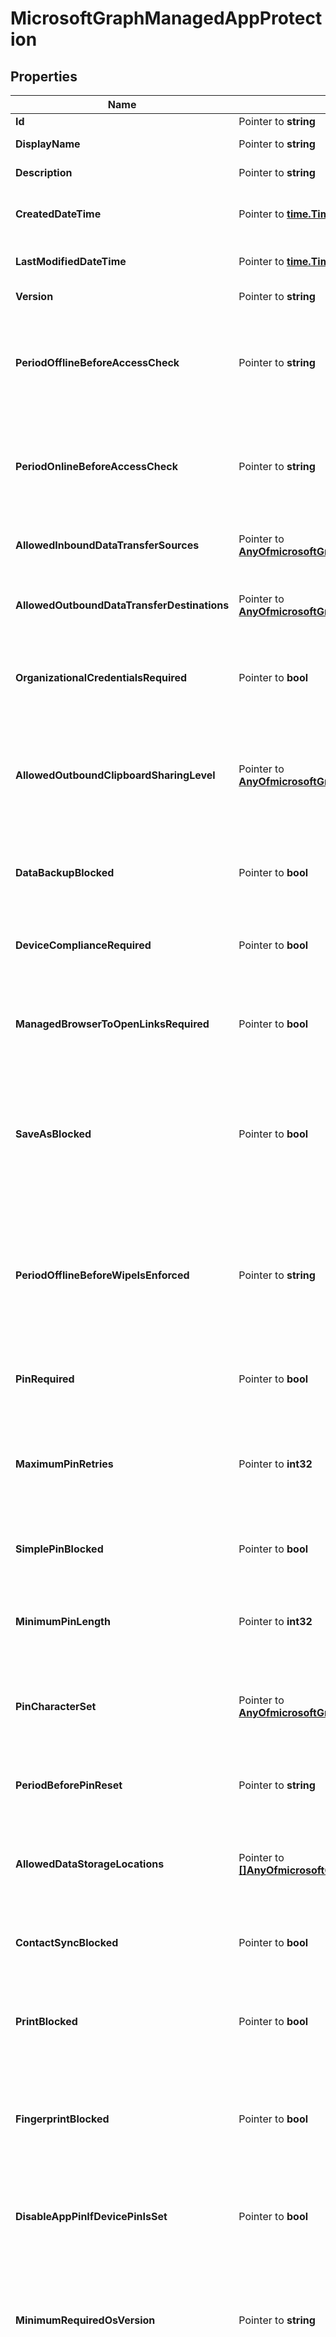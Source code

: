 # MicrosoftGraphManagedAppProtection

## Properties

Name | Type | Description | Notes
------------ | ------------- | ------------- | -------------
**Id** | Pointer to **string** |  | [optional] 
**DisplayName** | Pointer to **string** | Policy display name. | [optional] 
**Description** | Pointer to **string** | The policy&#39;s description. | [optional] 
**CreatedDateTime** | Pointer to [**time.Time**](time.Time.md) | The date and time the policy was created. | [optional] 
**LastModifiedDateTime** | Pointer to [**time.Time**](time.Time.md) | Last time the policy was modified. | [optional] 
**Version** | Pointer to **string** | Version of the entity. | [optional] 
**PeriodOfflineBeforeAccessCheck** | Pointer to **string** | The period after which access is checked when the device is not connected to the internet. | [optional] 
**PeriodOnlineBeforeAccessCheck** | Pointer to **string** | The period after which access is checked when the device is connected to the internet. | [optional] 
**AllowedInboundDataTransferSources** | Pointer to [**AnyOfmicrosoftGraphManagedAppDataTransferLevel**](anyOf&lt;microsoft.graph.managedAppDataTransferLevel&gt;.md) | Sources from which data is allowed to be transferred. | [optional] 
**AllowedOutboundDataTransferDestinations** | Pointer to [**AnyOfmicrosoftGraphManagedAppDataTransferLevel**](anyOf&lt;microsoft.graph.managedAppDataTransferLevel&gt;.md) | Destinations to which data is allowed to be transferred. | [optional] 
**OrganizationalCredentialsRequired** | Pointer to **bool** | Indicates whether organizational credentials are required for app use. | [optional] 
**AllowedOutboundClipboardSharingLevel** | Pointer to [**AnyOfmicrosoftGraphManagedAppClipboardSharingLevel**](anyOf&lt;microsoft.graph.managedAppClipboardSharingLevel&gt;.md) | The level to which the clipboard may be shared between apps on the managed device. | [optional] 
**DataBackupBlocked** | Pointer to **bool** | Indicates whether the backup of a managed app&#39;s data is blocked. | [optional] 
**DeviceComplianceRequired** | Pointer to **bool** | Indicates whether device compliance is required. | [optional] 
**ManagedBrowserToOpenLinksRequired** | Pointer to **bool** | Indicates whether internet links should be opened in the managed browser app. | [optional] 
**SaveAsBlocked** | Pointer to **bool** | Indicates whether users may use the \&quot;Save As\&quot; menu item to save a copy of protected files. | [optional] 
**PeriodOfflineBeforeWipeIsEnforced** | Pointer to **string** | The amount of time an app is allowed to remain disconnected from the internet before all managed data it is wiped. | [optional] 
**PinRequired** | Pointer to **bool** | Indicates whether an app-level pin is required. | [optional] 
**MaximumPinRetries** | Pointer to **int32** | Maximum number of incorrect pin retry attempts before the managed app is either blocked or wiped. | [optional] 
**SimplePinBlocked** | Pointer to **bool** | Indicates whether simplePin is blocked. | [optional] 
**MinimumPinLength** | Pointer to **int32** | Minimum pin length required for an app-level pin if PinRequired is set to True | [optional] 
**PinCharacterSet** | Pointer to [**AnyOfmicrosoftGraphManagedAppPinCharacterSet**](anyOf&lt;microsoft.graph.managedAppPinCharacterSet&gt;.md) | Character set which may be used for an app-level pin if PinRequired is set to True. | [optional] 
**PeriodBeforePinReset** | Pointer to **string** | TimePeriod before the all-level pin must be reset if PinRequired is set to True. | [optional] 
**AllowedDataStorageLocations** | Pointer to [**[]AnyOfmicrosoftGraphManagedAppDataStorageLocation**](anyOf&lt;microsoft.graph.managedAppDataStorageLocation&gt;.md) | Data storage locations where a user may store managed data. | [optional] 
**ContactSyncBlocked** | Pointer to **bool** | Indicates whether contacts can be synced to the user&#39;s device. | [optional] 
**PrintBlocked** | Pointer to **bool** | Indicates whether printing is allowed from managed apps. | [optional] 
**FingerprintBlocked** | Pointer to **bool** | Indicates whether use of the fingerprint reader is allowed in place of a pin if PinRequired is set to True. | [optional] 
**DisableAppPinIfDevicePinIsSet** | Pointer to **bool** | Indicates whether use of the app pin is required if the device pin is set. | [optional] 
**MinimumRequiredOsVersion** | Pointer to **string** | Versions less than the specified version will block the managed app from accessing company data. | [optional] 
**MinimumWarningOsVersion** | Pointer to **string** | Versions less than the specified version will result in warning message on the managed app from accessing company data. | [optional] 
**MinimumRequiredAppVersion** | Pointer to **string** | Versions less than the specified version will block the managed app from accessing company data. | [optional] 
**MinimumWarningAppVersion** | Pointer to **string** | Versions less than the specified version will result in warning message on the managed app. | [optional] 

## Methods

### GetId

`func (o *MicrosoftGraphManagedAppProtection) GetId() string`

GetId returns the Id field if non-nil, zero value otherwise.

### GetIdOk

`func (o *MicrosoftGraphManagedAppProtection) GetIdOk() (string, bool)`

GetIdOk returns a tuple with the Id field if it's non-nil, zero value otherwise
and a boolean to check if the value has been set.

### HasId

`func (o *MicrosoftGraphManagedAppProtection) HasId() bool`

HasId returns a boolean if a field has been set.

### SetId

`func (o *MicrosoftGraphManagedAppProtection) SetId(v string)`

SetId gets a reference to the given string and assigns it to the Id field.

### GetDisplayName

`func (o *MicrosoftGraphManagedAppProtection) GetDisplayName() string`

GetDisplayName returns the DisplayName field if non-nil, zero value otherwise.

### GetDisplayNameOk

`func (o *MicrosoftGraphManagedAppProtection) GetDisplayNameOk() (string, bool)`

GetDisplayNameOk returns a tuple with the DisplayName field if it's non-nil, zero value otherwise
and a boolean to check if the value has been set.

### HasDisplayName

`func (o *MicrosoftGraphManagedAppProtection) HasDisplayName() bool`

HasDisplayName returns a boolean if a field has been set.

### SetDisplayName

`func (o *MicrosoftGraphManagedAppProtection) SetDisplayName(v string)`

SetDisplayName gets a reference to the given string and assigns it to the DisplayName field.

### GetDescription

`func (o *MicrosoftGraphManagedAppProtection) GetDescription() string`

GetDescription returns the Description field if non-nil, zero value otherwise.

### GetDescriptionOk

`func (o *MicrosoftGraphManagedAppProtection) GetDescriptionOk() (string, bool)`

GetDescriptionOk returns a tuple with the Description field if it's non-nil, zero value otherwise
and a boolean to check if the value has been set.

### HasDescription

`func (o *MicrosoftGraphManagedAppProtection) HasDescription() bool`

HasDescription returns a boolean if a field has been set.

### SetDescription

`func (o *MicrosoftGraphManagedAppProtection) SetDescription(v string)`

SetDescription gets a reference to the given string and assigns it to the Description field.

### SetDescriptionExplicitNull

`func (o *MicrosoftGraphManagedAppProtection) SetDescriptionExplicitNull(b bool)`

SetDescriptionExplicitNull (un)sets Description to be considered as explicit "null" value
when serializing to JSON (pass true as argument to set this, false to unset)
The Description value is set to nil even if false is passed
### GetCreatedDateTime

`func (o *MicrosoftGraphManagedAppProtection) GetCreatedDateTime() time.Time`

GetCreatedDateTime returns the CreatedDateTime field if non-nil, zero value otherwise.

### GetCreatedDateTimeOk

`func (o *MicrosoftGraphManagedAppProtection) GetCreatedDateTimeOk() (time.Time, bool)`

GetCreatedDateTimeOk returns a tuple with the CreatedDateTime field if it's non-nil, zero value otherwise
and a boolean to check if the value has been set.

### HasCreatedDateTime

`func (o *MicrosoftGraphManagedAppProtection) HasCreatedDateTime() bool`

HasCreatedDateTime returns a boolean if a field has been set.

### SetCreatedDateTime

`func (o *MicrosoftGraphManagedAppProtection) SetCreatedDateTime(v time.Time)`

SetCreatedDateTime gets a reference to the given time.Time and assigns it to the CreatedDateTime field.

### GetLastModifiedDateTime

`func (o *MicrosoftGraphManagedAppProtection) GetLastModifiedDateTime() time.Time`

GetLastModifiedDateTime returns the LastModifiedDateTime field if non-nil, zero value otherwise.

### GetLastModifiedDateTimeOk

`func (o *MicrosoftGraphManagedAppProtection) GetLastModifiedDateTimeOk() (time.Time, bool)`

GetLastModifiedDateTimeOk returns a tuple with the LastModifiedDateTime field if it's non-nil, zero value otherwise
and a boolean to check if the value has been set.

### HasLastModifiedDateTime

`func (o *MicrosoftGraphManagedAppProtection) HasLastModifiedDateTime() bool`

HasLastModifiedDateTime returns a boolean if a field has been set.

### SetLastModifiedDateTime

`func (o *MicrosoftGraphManagedAppProtection) SetLastModifiedDateTime(v time.Time)`

SetLastModifiedDateTime gets a reference to the given time.Time and assigns it to the LastModifiedDateTime field.

### GetVersion

`func (o *MicrosoftGraphManagedAppProtection) GetVersion() string`

GetVersion returns the Version field if non-nil, zero value otherwise.

### GetVersionOk

`func (o *MicrosoftGraphManagedAppProtection) GetVersionOk() (string, bool)`

GetVersionOk returns a tuple with the Version field if it's non-nil, zero value otherwise
and a boolean to check if the value has been set.

### HasVersion

`func (o *MicrosoftGraphManagedAppProtection) HasVersion() bool`

HasVersion returns a boolean if a field has been set.

### SetVersion

`func (o *MicrosoftGraphManagedAppProtection) SetVersion(v string)`

SetVersion gets a reference to the given string and assigns it to the Version field.

### SetVersionExplicitNull

`func (o *MicrosoftGraphManagedAppProtection) SetVersionExplicitNull(b bool)`

SetVersionExplicitNull (un)sets Version to be considered as explicit "null" value
when serializing to JSON (pass true as argument to set this, false to unset)
The Version value is set to nil even if false is passed
### GetPeriodOfflineBeforeAccessCheck

`func (o *MicrosoftGraphManagedAppProtection) GetPeriodOfflineBeforeAccessCheck() string`

GetPeriodOfflineBeforeAccessCheck returns the PeriodOfflineBeforeAccessCheck field if non-nil, zero value otherwise.

### GetPeriodOfflineBeforeAccessCheckOk

`func (o *MicrosoftGraphManagedAppProtection) GetPeriodOfflineBeforeAccessCheckOk() (string, bool)`

GetPeriodOfflineBeforeAccessCheckOk returns a tuple with the PeriodOfflineBeforeAccessCheck field if it's non-nil, zero value otherwise
and a boolean to check if the value has been set.

### HasPeriodOfflineBeforeAccessCheck

`func (o *MicrosoftGraphManagedAppProtection) HasPeriodOfflineBeforeAccessCheck() bool`

HasPeriodOfflineBeforeAccessCheck returns a boolean if a field has been set.

### SetPeriodOfflineBeforeAccessCheck

`func (o *MicrosoftGraphManagedAppProtection) SetPeriodOfflineBeforeAccessCheck(v string)`

SetPeriodOfflineBeforeAccessCheck gets a reference to the given string and assigns it to the PeriodOfflineBeforeAccessCheck field.

### GetPeriodOnlineBeforeAccessCheck

`func (o *MicrosoftGraphManagedAppProtection) GetPeriodOnlineBeforeAccessCheck() string`

GetPeriodOnlineBeforeAccessCheck returns the PeriodOnlineBeforeAccessCheck field if non-nil, zero value otherwise.

### GetPeriodOnlineBeforeAccessCheckOk

`func (o *MicrosoftGraphManagedAppProtection) GetPeriodOnlineBeforeAccessCheckOk() (string, bool)`

GetPeriodOnlineBeforeAccessCheckOk returns a tuple with the PeriodOnlineBeforeAccessCheck field if it's non-nil, zero value otherwise
and a boolean to check if the value has been set.

### HasPeriodOnlineBeforeAccessCheck

`func (o *MicrosoftGraphManagedAppProtection) HasPeriodOnlineBeforeAccessCheck() bool`

HasPeriodOnlineBeforeAccessCheck returns a boolean if a field has been set.

### SetPeriodOnlineBeforeAccessCheck

`func (o *MicrosoftGraphManagedAppProtection) SetPeriodOnlineBeforeAccessCheck(v string)`

SetPeriodOnlineBeforeAccessCheck gets a reference to the given string and assigns it to the PeriodOnlineBeforeAccessCheck field.

### GetAllowedInboundDataTransferSources

`func (o *MicrosoftGraphManagedAppProtection) GetAllowedInboundDataTransferSources() AnyOfmicrosoftGraphManagedAppDataTransferLevel`

GetAllowedInboundDataTransferSources returns the AllowedInboundDataTransferSources field if non-nil, zero value otherwise.

### GetAllowedInboundDataTransferSourcesOk

`func (o *MicrosoftGraphManagedAppProtection) GetAllowedInboundDataTransferSourcesOk() (AnyOfmicrosoftGraphManagedAppDataTransferLevel, bool)`

GetAllowedInboundDataTransferSourcesOk returns a tuple with the AllowedInboundDataTransferSources field if it's non-nil, zero value otherwise
and a boolean to check if the value has been set.

### HasAllowedInboundDataTransferSources

`func (o *MicrosoftGraphManagedAppProtection) HasAllowedInboundDataTransferSources() bool`

HasAllowedInboundDataTransferSources returns a boolean if a field has been set.

### SetAllowedInboundDataTransferSources

`func (o *MicrosoftGraphManagedAppProtection) SetAllowedInboundDataTransferSources(v AnyOfmicrosoftGraphManagedAppDataTransferLevel)`

SetAllowedInboundDataTransferSources gets a reference to the given AnyOfmicrosoftGraphManagedAppDataTransferLevel and assigns it to the AllowedInboundDataTransferSources field.

### GetAllowedOutboundDataTransferDestinations

`func (o *MicrosoftGraphManagedAppProtection) GetAllowedOutboundDataTransferDestinations() AnyOfmicrosoftGraphManagedAppDataTransferLevel`

GetAllowedOutboundDataTransferDestinations returns the AllowedOutboundDataTransferDestinations field if non-nil, zero value otherwise.

### GetAllowedOutboundDataTransferDestinationsOk

`func (o *MicrosoftGraphManagedAppProtection) GetAllowedOutboundDataTransferDestinationsOk() (AnyOfmicrosoftGraphManagedAppDataTransferLevel, bool)`

GetAllowedOutboundDataTransferDestinationsOk returns a tuple with the AllowedOutboundDataTransferDestinations field if it's non-nil, zero value otherwise
and a boolean to check if the value has been set.

### HasAllowedOutboundDataTransferDestinations

`func (o *MicrosoftGraphManagedAppProtection) HasAllowedOutboundDataTransferDestinations() bool`

HasAllowedOutboundDataTransferDestinations returns a boolean if a field has been set.

### SetAllowedOutboundDataTransferDestinations

`func (o *MicrosoftGraphManagedAppProtection) SetAllowedOutboundDataTransferDestinations(v AnyOfmicrosoftGraphManagedAppDataTransferLevel)`

SetAllowedOutboundDataTransferDestinations gets a reference to the given AnyOfmicrosoftGraphManagedAppDataTransferLevel and assigns it to the AllowedOutboundDataTransferDestinations field.

### GetOrganizationalCredentialsRequired

`func (o *MicrosoftGraphManagedAppProtection) GetOrganizationalCredentialsRequired() bool`

GetOrganizationalCredentialsRequired returns the OrganizationalCredentialsRequired field if non-nil, zero value otherwise.

### GetOrganizationalCredentialsRequiredOk

`func (o *MicrosoftGraphManagedAppProtection) GetOrganizationalCredentialsRequiredOk() (bool, bool)`

GetOrganizationalCredentialsRequiredOk returns a tuple with the OrganizationalCredentialsRequired field if it's non-nil, zero value otherwise
and a boolean to check if the value has been set.

### HasOrganizationalCredentialsRequired

`func (o *MicrosoftGraphManagedAppProtection) HasOrganizationalCredentialsRequired() bool`

HasOrganizationalCredentialsRequired returns a boolean if a field has been set.

### SetOrganizationalCredentialsRequired

`func (o *MicrosoftGraphManagedAppProtection) SetOrganizationalCredentialsRequired(v bool)`

SetOrganizationalCredentialsRequired gets a reference to the given bool and assigns it to the OrganizationalCredentialsRequired field.

### GetAllowedOutboundClipboardSharingLevel

`func (o *MicrosoftGraphManagedAppProtection) GetAllowedOutboundClipboardSharingLevel() AnyOfmicrosoftGraphManagedAppClipboardSharingLevel`

GetAllowedOutboundClipboardSharingLevel returns the AllowedOutboundClipboardSharingLevel field if non-nil, zero value otherwise.

### GetAllowedOutboundClipboardSharingLevelOk

`func (o *MicrosoftGraphManagedAppProtection) GetAllowedOutboundClipboardSharingLevelOk() (AnyOfmicrosoftGraphManagedAppClipboardSharingLevel, bool)`

GetAllowedOutboundClipboardSharingLevelOk returns a tuple with the AllowedOutboundClipboardSharingLevel field if it's non-nil, zero value otherwise
and a boolean to check if the value has been set.

### HasAllowedOutboundClipboardSharingLevel

`func (o *MicrosoftGraphManagedAppProtection) HasAllowedOutboundClipboardSharingLevel() bool`

HasAllowedOutboundClipboardSharingLevel returns a boolean if a field has been set.

### SetAllowedOutboundClipboardSharingLevel

`func (o *MicrosoftGraphManagedAppProtection) SetAllowedOutboundClipboardSharingLevel(v AnyOfmicrosoftGraphManagedAppClipboardSharingLevel)`

SetAllowedOutboundClipboardSharingLevel gets a reference to the given AnyOfmicrosoftGraphManagedAppClipboardSharingLevel and assigns it to the AllowedOutboundClipboardSharingLevel field.

### GetDataBackupBlocked

`func (o *MicrosoftGraphManagedAppProtection) GetDataBackupBlocked() bool`

GetDataBackupBlocked returns the DataBackupBlocked field if non-nil, zero value otherwise.

### GetDataBackupBlockedOk

`func (o *MicrosoftGraphManagedAppProtection) GetDataBackupBlockedOk() (bool, bool)`

GetDataBackupBlockedOk returns a tuple with the DataBackupBlocked field if it's non-nil, zero value otherwise
and a boolean to check if the value has been set.

### HasDataBackupBlocked

`func (o *MicrosoftGraphManagedAppProtection) HasDataBackupBlocked() bool`

HasDataBackupBlocked returns a boolean if a field has been set.

### SetDataBackupBlocked

`func (o *MicrosoftGraphManagedAppProtection) SetDataBackupBlocked(v bool)`

SetDataBackupBlocked gets a reference to the given bool and assigns it to the DataBackupBlocked field.

### GetDeviceComplianceRequired

`func (o *MicrosoftGraphManagedAppProtection) GetDeviceComplianceRequired() bool`

GetDeviceComplianceRequired returns the DeviceComplianceRequired field if non-nil, zero value otherwise.

### GetDeviceComplianceRequiredOk

`func (o *MicrosoftGraphManagedAppProtection) GetDeviceComplianceRequiredOk() (bool, bool)`

GetDeviceComplianceRequiredOk returns a tuple with the DeviceComplianceRequired field if it's non-nil, zero value otherwise
and a boolean to check if the value has been set.

### HasDeviceComplianceRequired

`func (o *MicrosoftGraphManagedAppProtection) HasDeviceComplianceRequired() bool`

HasDeviceComplianceRequired returns a boolean if a field has been set.

### SetDeviceComplianceRequired

`func (o *MicrosoftGraphManagedAppProtection) SetDeviceComplianceRequired(v bool)`

SetDeviceComplianceRequired gets a reference to the given bool and assigns it to the DeviceComplianceRequired field.

### GetManagedBrowserToOpenLinksRequired

`func (o *MicrosoftGraphManagedAppProtection) GetManagedBrowserToOpenLinksRequired() bool`

GetManagedBrowserToOpenLinksRequired returns the ManagedBrowserToOpenLinksRequired field if non-nil, zero value otherwise.

### GetManagedBrowserToOpenLinksRequiredOk

`func (o *MicrosoftGraphManagedAppProtection) GetManagedBrowserToOpenLinksRequiredOk() (bool, bool)`

GetManagedBrowserToOpenLinksRequiredOk returns a tuple with the ManagedBrowserToOpenLinksRequired field if it's non-nil, zero value otherwise
and a boolean to check if the value has been set.

### HasManagedBrowserToOpenLinksRequired

`func (o *MicrosoftGraphManagedAppProtection) HasManagedBrowserToOpenLinksRequired() bool`

HasManagedBrowserToOpenLinksRequired returns a boolean if a field has been set.

### SetManagedBrowserToOpenLinksRequired

`func (o *MicrosoftGraphManagedAppProtection) SetManagedBrowserToOpenLinksRequired(v bool)`

SetManagedBrowserToOpenLinksRequired gets a reference to the given bool and assigns it to the ManagedBrowserToOpenLinksRequired field.

### GetSaveAsBlocked

`func (o *MicrosoftGraphManagedAppProtection) GetSaveAsBlocked() bool`

GetSaveAsBlocked returns the SaveAsBlocked field if non-nil, zero value otherwise.

### GetSaveAsBlockedOk

`func (o *MicrosoftGraphManagedAppProtection) GetSaveAsBlockedOk() (bool, bool)`

GetSaveAsBlockedOk returns a tuple with the SaveAsBlocked field if it's non-nil, zero value otherwise
and a boolean to check if the value has been set.

### HasSaveAsBlocked

`func (o *MicrosoftGraphManagedAppProtection) HasSaveAsBlocked() bool`

HasSaveAsBlocked returns a boolean if a field has been set.

### SetSaveAsBlocked

`func (o *MicrosoftGraphManagedAppProtection) SetSaveAsBlocked(v bool)`

SetSaveAsBlocked gets a reference to the given bool and assigns it to the SaveAsBlocked field.

### GetPeriodOfflineBeforeWipeIsEnforced

`func (o *MicrosoftGraphManagedAppProtection) GetPeriodOfflineBeforeWipeIsEnforced() string`

GetPeriodOfflineBeforeWipeIsEnforced returns the PeriodOfflineBeforeWipeIsEnforced field if non-nil, zero value otherwise.

### GetPeriodOfflineBeforeWipeIsEnforcedOk

`func (o *MicrosoftGraphManagedAppProtection) GetPeriodOfflineBeforeWipeIsEnforcedOk() (string, bool)`

GetPeriodOfflineBeforeWipeIsEnforcedOk returns a tuple with the PeriodOfflineBeforeWipeIsEnforced field if it's non-nil, zero value otherwise
and a boolean to check if the value has been set.

### HasPeriodOfflineBeforeWipeIsEnforced

`func (o *MicrosoftGraphManagedAppProtection) HasPeriodOfflineBeforeWipeIsEnforced() bool`

HasPeriodOfflineBeforeWipeIsEnforced returns a boolean if a field has been set.

### SetPeriodOfflineBeforeWipeIsEnforced

`func (o *MicrosoftGraphManagedAppProtection) SetPeriodOfflineBeforeWipeIsEnforced(v string)`

SetPeriodOfflineBeforeWipeIsEnforced gets a reference to the given string and assigns it to the PeriodOfflineBeforeWipeIsEnforced field.

### GetPinRequired

`func (o *MicrosoftGraphManagedAppProtection) GetPinRequired() bool`

GetPinRequired returns the PinRequired field if non-nil, zero value otherwise.

### GetPinRequiredOk

`func (o *MicrosoftGraphManagedAppProtection) GetPinRequiredOk() (bool, bool)`

GetPinRequiredOk returns a tuple with the PinRequired field if it's non-nil, zero value otherwise
and a boolean to check if the value has been set.

### HasPinRequired

`func (o *MicrosoftGraphManagedAppProtection) HasPinRequired() bool`

HasPinRequired returns a boolean if a field has been set.

### SetPinRequired

`func (o *MicrosoftGraphManagedAppProtection) SetPinRequired(v bool)`

SetPinRequired gets a reference to the given bool and assigns it to the PinRequired field.

### GetMaximumPinRetries

`func (o *MicrosoftGraphManagedAppProtection) GetMaximumPinRetries() int32`

GetMaximumPinRetries returns the MaximumPinRetries field if non-nil, zero value otherwise.

### GetMaximumPinRetriesOk

`func (o *MicrosoftGraphManagedAppProtection) GetMaximumPinRetriesOk() (int32, bool)`

GetMaximumPinRetriesOk returns a tuple with the MaximumPinRetries field if it's non-nil, zero value otherwise
and a boolean to check if the value has been set.

### HasMaximumPinRetries

`func (o *MicrosoftGraphManagedAppProtection) HasMaximumPinRetries() bool`

HasMaximumPinRetries returns a boolean if a field has been set.

### SetMaximumPinRetries

`func (o *MicrosoftGraphManagedAppProtection) SetMaximumPinRetries(v int32)`

SetMaximumPinRetries gets a reference to the given int32 and assigns it to the MaximumPinRetries field.

### GetSimplePinBlocked

`func (o *MicrosoftGraphManagedAppProtection) GetSimplePinBlocked() bool`

GetSimplePinBlocked returns the SimplePinBlocked field if non-nil, zero value otherwise.

### GetSimplePinBlockedOk

`func (o *MicrosoftGraphManagedAppProtection) GetSimplePinBlockedOk() (bool, bool)`

GetSimplePinBlockedOk returns a tuple with the SimplePinBlocked field if it's non-nil, zero value otherwise
and a boolean to check if the value has been set.

### HasSimplePinBlocked

`func (o *MicrosoftGraphManagedAppProtection) HasSimplePinBlocked() bool`

HasSimplePinBlocked returns a boolean if a field has been set.

### SetSimplePinBlocked

`func (o *MicrosoftGraphManagedAppProtection) SetSimplePinBlocked(v bool)`

SetSimplePinBlocked gets a reference to the given bool and assigns it to the SimplePinBlocked field.

### GetMinimumPinLength

`func (o *MicrosoftGraphManagedAppProtection) GetMinimumPinLength() int32`

GetMinimumPinLength returns the MinimumPinLength field if non-nil, zero value otherwise.

### GetMinimumPinLengthOk

`func (o *MicrosoftGraphManagedAppProtection) GetMinimumPinLengthOk() (int32, bool)`

GetMinimumPinLengthOk returns a tuple with the MinimumPinLength field if it's non-nil, zero value otherwise
and a boolean to check if the value has been set.

### HasMinimumPinLength

`func (o *MicrosoftGraphManagedAppProtection) HasMinimumPinLength() bool`

HasMinimumPinLength returns a boolean if a field has been set.

### SetMinimumPinLength

`func (o *MicrosoftGraphManagedAppProtection) SetMinimumPinLength(v int32)`

SetMinimumPinLength gets a reference to the given int32 and assigns it to the MinimumPinLength field.

### GetPinCharacterSet

`func (o *MicrosoftGraphManagedAppProtection) GetPinCharacterSet() AnyOfmicrosoftGraphManagedAppPinCharacterSet`

GetPinCharacterSet returns the PinCharacterSet field if non-nil, zero value otherwise.

### GetPinCharacterSetOk

`func (o *MicrosoftGraphManagedAppProtection) GetPinCharacterSetOk() (AnyOfmicrosoftGraphManagedAppPinCharacterSet, bool)`

GetPinCharacterSetOk returns a tuple with the PinCharacterSet field if it's non-nil, zero value otherwise
and a boolean to check if the value has been set.

### HasPinCharacterSet

`func (o *MicrosoftGraphManagedAppProtection) HasPinCharacterSet() bool`

HasPinCharacterSet returns a boolean if a field has been set.

### SetPinCharacterSet

`func (o *MicrosoftGraphManagedAppProtection) SetPinCharacterSet(v AnyOfmicrosoftGraphManagedAppPinCharacterSet)`

SetPinCharacterSet gets a reference to the given AnyOfmicrosoftGraphManagedAppPinCharacterSet and assigns it to the PinCharacterSet field.

### GetPeriodBeforePinReset

`func (o *MicrosoftGraphManagedAppProtection) GetPeriodBeforePinReset() string`

GetPeriodBeforePinReset returns the PeriodBeforePinReset field if non-nil, zero value otherwise.

### GetPeriodBeforePinResetOk

`func (o *MicrosoftGraphManagedAppProtection) GetPeriodBeforePinResetOk() (string, bool)`

GetPeriodBeforePinResetOk returns a tuple with the PeriodBeforePinReset field if it's non-nil, zero value otherwise
and a boolean to check if the value has been set.

### HasPeriodBeforePinReset

`func (o *MicrosoftGraphManagedAppProtection) HasPeriodBeforePinReset() bool`

HasPeriodBeforePinReset returns a boolean if a field has been set.

### SetPeriodBeforePinReset

`func (o *MicrosoftGraphManagedAppProtection) SetPeriodBeforePinReset(v string)`

SetPeriodBeforePinReset gets a reference to the given string and assigns it to the PeriodBeforePinReset field.

### GetAllowedDataStorageLocations

`func (o *MicrosoftGraphManagedAppProtection) GetAllowedDataStorageLocations() []AnyOfmicrosoftGraphManagedAppDataStorageLocation`

GetAllowedDataStorageLocations returns the AllowedDataStorageLocations field if non-nil, zero value otherwise.

### GetAllowedDataStorageLocationsOk

`func (o *MicrosoftGraphManagedAppProtection) GetAllowedDataStorageLocationsOk() ([]AnyOfmicrosoftGraphManagedAppDataStorageLocation, bool)`

GetAllowedDataStorageLocationsOk returns a tuple with the AllowedDataStorageLocations field if it's non-nil, zero value otherwise
and a boolean to check if the value has been set.

### HasAllowedDataStorageLocations

`func (o *MicrosoftGraphManagedAppProtection) HasAllowedDataStorageLocations() bool`

HasAllowedDataStorageLocations returns a boolean if a field has been set.

### SetAllowedDataStorageLocations

`func (o *MicrosoftGraphManagedAppProtection) SetAllowedDataStorageLocations(v []AnyOfmicrosoftGraphManagedAppDataStorageLocation)`

SetAllowedDataStorageLocations gets a reference to the given []AnyOfmicrosoftGraphManagedAppDataStorageLocation and assigns it to the AllowedDataStorageLocations field.

### GetContactSyncBlocked

`func (o *MicrosoftGraphManagedAppProtection) GetContactSyncBlocked() bool`

GetContactSyncBlocked returns the ContactSyncBlocked field if non-nil, zero value otherwise.

### GetContactSyncBlockedOk

`func (o *MicrosoftGraphManagedAppProtection) GetContactSyncBlockedOk() (bool, bool)`

GetContactSyncBlockedOk returns a tuple with the ContactSyncBlocked field if it's non-nil, zero value otherwise
and a boolean to check if the value has been set.

### HasContactSyncBlocked

`func (o *MicrosoftGraphManagedAppProtection) HasContactSyncBlocked() bool`

HasContactSyncBlocked returns a boolean if a field has been set.

### SetContactSyncBlocked

`func (o *MicrosoftGraphManagedAppProtection) SetContactSyncBlocked(v bool)`

SetContactSyncBlocked gets a reference to the given bool and assigns it to the ContactSyncBlocked field.

### GetPrintBlocked

`func (o *MicrosoftGraphManagedAppProtection) GetPrintBlocked() bool`

GetPrintBlocked returns the PrintBlocked field if non-nil, zero value otherwise.

### GetPrintBlockedOk

`func (o *MicrosoftGraphManagedAppProtection) GetPrintBlockedOk() (bool, bool)`

GetPrintBlockedOk returns a tuple with the PrintBlocked field if it's non-nil, zero value otherwise
and a boolean to check if the value has been set.

### HasPrintBlocked

`func (o *MicrosoftGraphManagedAppProtection) HasPrintBlocked() bool`

HasPrintBlocked returns a boolean if a field has been set.

### SetPrintBlocked

`func (o *MicrosoftGraphManagedAppProtection) SetPrintBlocked(v bool)`

SetPrintBlocked gets a reference to the given bool and assigns it to the PrintBlocked field.

### GetFingerprintBlocked

`func (o *MicrosoftGraphManagedAppProtection) GetFingerprintBlocked() bool`

GetFingerprintBlocked returns the FingerprintBlocked field if non-nil, zero value otherwise.

### GetFingerprintBlockedOk

`func (o *MicrosoftGraphManagedAppProtection) GetFingerprintBlockedOk() (bool, bool)`

GetFingerprintBlockedOk returns a tuple with the FingerprintBlocked field if it's non-nil, zero value otherwise
and a boolean to check if the value has been set.

### HasFingerprintBlocked

`func (o *MicrosoftGraphManagedAppProtection) HasFingerprintBlocked() bool`

HasFingerprintBlocked returns a boolean if a field has been set.

### SetFingerprintBlocked

`func (o *MicrosoftGraphManagedAppProtection) SetFingerprintBlocked(v bool)`

SetFingerprintBlocked gets a reference to the given bool and assigns it to the FingerprintBlocked field.

### GetDisableAppPinIfDevicePinIsSet

`func (o *MicrosoftGraphManagedAppProtection) GetDisableAppPinIfDevicePinIsSet() bool`

GetDisableAppPinIfDevicePinIsSet returns the DisableAppPinIfDevicePinIsSet field if non-nil, zero value otherwise.

### GetDisableAppPinIfDevicePinIsSetOk

`func (o *MicrosoftGraphManagedAppProtection) GetDisableAppPinIfDevicePinIsSetOk() (bool, bool)`

GetDisableAppPinIfDevicePinIsSetOk returns a tuple with the DisableAppPinIfDevicePinIsSet field if it's non-nil, zero value otherwise
and a boolean to check if the value has been set.

### HasDisableAppPinIfDevicePinIsSet

`func (o *MicrosoftGraphManagedAppProtection) HasDisableAppPinIfDevicePinIsSet() bool`

HasDisableAppPinIfDevicePinIsSet returns a boolean if a field has been set.

### SetDisableAppPinIfDevicePinIsSet

`func (o *MicrosoftGraphManagedAppProtection) SetDisableAppPinIfDevicePinIsSet(v bool)`

SetDisableAppPinIfDevicePinIsSet gets a reference to the given bool and assigns it to the DisableAppPinIfDevicePinIsSet field.

### GetMinimumRequiredOsVersion

`func (o *MicrosoftGraphManagedAppProtection) GetMinimumRequiredOsVersion() string`

GetMinimumRequiredOsVersion returns the MinimumRequiredOsVersion field if non-nil, zero value otherwise.

### GetMinimumRequiredOsVersionOk

`func (o *MicrosoftGraphManagedAppProtection) GetMinimumRequiredOsVersionOk() (string, bool)`

GetMinimumRequiredOsVersionOk returns a tuple with the MinimumRequiredOsVersion field if it's non-nil, zero value otherwise
and a boolean to check if the value has been set.

### HasMinimumRequiredOsVersion

`func (o *MicrosoftGraphManagedAppProtection) HasMinimumRequiredOsVersion() bool`

HasMinimumRequiredOsVersion returns a boolean if a field has been set.

### SetMinimumRequiredOsVersion

`func (o *MicrosoftGraphManagedAppProtection) SetMinimumRequiredOsVersion(v string)`

SetMinimumRequiredOsVersion gets a reference to the given string and assigns it to the MinimumRequiredOsVersion field.

### SetMinimumRequiredOsVersionExplicitNull

`func (o *MicrosoftGraphManagedAppProtection) SetMinimumRequiredOsVersionExplicitNull(b bool)`

SetMinimumRequiredOsVersionExplicitNull (un)sets MinimumRequiredOsVersion to be considered as explicit "null" value
when serializing to JSON (pass true as argument to set this, false to unset)
The MinimumRequiredOsVersion value is set to nil even if false is passed
### GetMinimumWarningOsVersion

`func (o *MicrosoftGraphManagedAppProtection) GetMinimumWarningOsVersion() string`

GetMinimumWarningOsVersion returns the MinimumWarningOsVersion field if non-nil, zero value otherwise.

### GetMinimumWarningOsVersionOk

`func (o *MicrosoftGraphManagedAppProtection) GetMinimumWarningOsVersionOk() (string, bool)`

GetMinimumWarningOsVersionOk returns a tuple with the MinimumWarningOsVersion field if it's non-nil, zero value otherwise
and a boolean to check if the value has been set.

### HasMinimumWarningOsVersion

`func (o *MicrosoftGraphManagedAppProtection) HasMinimumWarningOsVersion() bool`

HasMinimumWarningOsVersion returns a boolean if a field has been set.

### SetMinimumWarningOsVersion

`func (o *MicrosoftGraphManagedAppProtection) SetMinimumWarningOsVersion(v string)`

SetMinimumWarningOsVersion gets a reference to the given string and assigns it to the MinimumWarningOsVersion field.

### SetMinimumWarningOsVersionExplicitNull

`func (o *MicrosoftGraphManagedAppProtection) SetMinimumWarningOsVersionExplicitNull(b bool)`

SetMinimumWarningOsVersionExplicitNull (un)sets MinimumWarningOsVersion to be considered as explicit "null" value
when serializing to JSON (pass true as argument to set this, false to unset)
The MinimumWarningOsVersion value is set to nil even if false is passed
### GetMinimumRequiredAppVersion

`func (o *MicrosoftGraphManagedAppProtection) GetMinimumRequiredAppVersion() string`

GetMinimumRequiredAppVersion returns the MinimumRequiredAppVersion field if non-nil, zero value otherwise.

### GetMinimumRequiredAppVersionOk

`func (o *MicrosoftGraphManagedAppProtection) GetMinimumRequiredAppVersionOk() (string, bool)`

GetMinimumRequiredAppVersionOk returns a tuple with the MinimumRequiredAppVersion field if it's non-nil, zero value otherwise
and a boolean to check if the value has been set.

### HasMinimumRequiredAppVersion

`func (o *MicrosoftGraphManagedAppProtection) HasMinimumRequiredAppVersion() bool`

HasMinimumRequiredAppVersion returns a boolean if a field has been set.

### SetMinimumRequiredAppVersion

`func (o *MicrosoftGraphManagedAppProtection) SetMinimumRequiredAppVersion(v string)`

SetMinimumRequiredAppVersion gets a reference to the given string and assigns it to the MinimumRequiredAppVersion field.

### SetMinimumRequiredAppVersionExplicitNull

`func (o *MicrosoftGraphManagedAppProtection) SetMinimumRequiredAppVersionExplicitNull(b bool)`

SetMinimumRequiredAppVersionExplicitNull (un)sets MinimumRequiredAppVersion to be considered as explicit "null" value
when serializing to JSON (pass true as argument to set this, false to unset)
The MinimumRequiredAppVersion value is set to nil even if false is passed
### GetMinimumWarningAppVersion

`func (o *MicrosoftGraphManagedAppProtection) GetMinimumWarningAppVersion() string`

GetMinimumWarningAppVersion returns the MinimumWarningAppVersion field if non-nil, zero value otherwise.

### GetMinimumWarningAppVersionOk

`func (o *MicrosoftGraphManagedAppProtection) GetMinimumWarningAppVersionOk() (string, bool)`

GetMinimumWarningAppVersionOk returns a tuple with the MinimumWarningAppVersion field if it's non-nil, zero value otherwise
and a boolean to check if the value has been set.

### HasMinimumWarningAppVersion

`func (o *MicrosoftGraphManagedAppProtection) HasMinimumWarningAppVersion() bool`

HasMinimumWarningAppVersion returns a boolean if a field has been set.

### SetMinimumWarningAppVersion

`func (o *MicrosoftGraphManagedAppProtection) SetMinimumWarningAppVersion(v string)`

SetMinimumWarningAppVersion gets a reference to the given string and assigns it to the MinimumWarningAppVersion field.

### SetMinimumWarningAppVersionExplicitNull

`func (o *MicrosoftGraphManagedAppProtection) SetMinimumWarningAppVersionExplicitNull(b bool)`

SetMinimumWarningAppVersionExplicitNull (un)sets MinimumWarningAppVersion to be considered as explicit "null" value
when serializing to JSON (pass true as argument to set this, false to unset)
The MinimumWarningAppVersion value is set to nil even if false is passed

[[Back to Model list]](../README.md#documentation-for-models) [[Back to API list]](../README.md#documentation-for-api-endpoints) [[Back to README]](../README.md)


